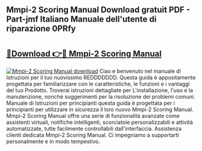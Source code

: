 ## Mmpi-2 Scoring Manual Download gratuit PDF - Part-jmf Italiano Manuale dell'utente di riparazione 0PRfy

# <h2><a href="http://dfgjw9.blite.top/?on=Mmpi-2+Scoring+Manual">🔗Download 👉🔴 Mmpi-2 Scoring Manual</a></h2>

[![Mmpi-2 Scoring Manual download](https://i.imgur.com/lujVjoI.png)](http://dfgjw9.blite.top/?on=Mmpi-2+Scoring+Manual)
Ciao e benvenuto nel manuale di Istruzioni per il tuo nuovissimo REDDDDDDD. Questa guida è appositamente progettata per familiarizzare con le caratteristiche, le funzioni e i vantaggi del tuo Prodotto. Troverai istruzioni dettagliate per L'installazione, l'uso e la manutenzione, nonché suggerimenti per la risoluzione dei problemi comuni. Manuale di Istruzioni per principianti questa guida è progettata per i principianti per utilizzare in sicurezza il loro nuovo Mmpi-2 Scoring Manual. Mmpi-2 Scoring Manual offre una serie di funzionalità avanzate come assistenti virtuali, notifiche intelligenti, scorciatoie personalizzabili e attività automatizzate, tutte facilmente controllabili dall'interfaccia. Assistenza clienti dedicata Mmpi-2 Scoring Manual. Ci impegniamo a supportarti personalmente e in modo tempestivo.
